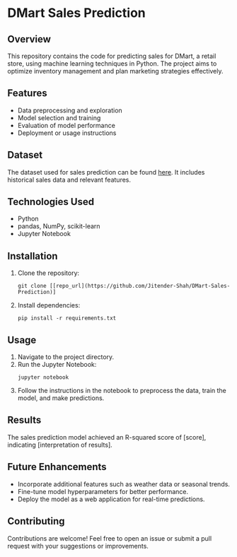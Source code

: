# DMart Sales Prediction

## Overview
This repository contains the code for predicting sales for DMart, a retail store, using machine learning techniques in Python. The project aims to optimize inventory management and plan marketing strategies effectively.

## Features
- Data preprocessing and exploration
- Model selection and training
- Evaluation of model performance
- Deployment or usage instructions

## Dataset
The dataset used for sales prediction can be found [here](https://www.kaggle.com/datasets/sushantchougule/kolkata-shops-sales). It includes historical sales data and relevant features.

## Technologies Used
- Python
- pandas, NumPy, scikit-learn
- Jupyter Notebook

## Installation
1. Clone the repository:
   ```
   git clone [[repo_url](https://github.com/Jitender-Shah/DMart-Sales-Prediction)]
   ```
2. Install dependencies:
   ```
   pip install -r requirements.txt
   ```

## Usage
1. Navigate to the project directory.
2. Run the Jupyter Notebook:
   ```
   jupyter notebook
   ```
3. Follow the instructions in the notebook to preprocess the data, train the model, and make predictions.

## Results
The sales prediction model achieved an R-squared score of [score], indicating [interpretation of results].

## Future Enhancements
- Incorporate additional features such as weather data or seasonal trends.
- Fine-tune model hyperparameters for better performance.
- Deploy the model as a web application for real-time predictions.

## Contributing
Contributions are welcome! Feel free to open an issue or submit a pull request with your suggestions or improvements.
